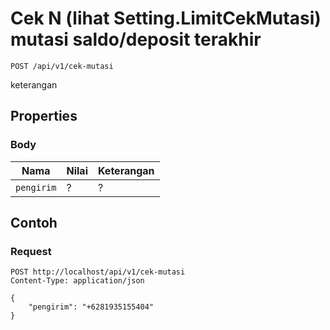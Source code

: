 # Cek N (lihat Setting.LimitCekMutasi) mutasi saldo/deposit terakhir
```http
POST /api/v1/cek-mutasi
```
keterangan
## Properties
### Body
Nama  | Nilai | Keterangan
--- | --- | ---
<code>pengirim</code> | ? | ?

## Contoh

### Request
```http
POST http://localhost/api/v1/cek-mutasi
Content-Type: application/json

{
    "pengirim": "+6281935155404"
}
```
